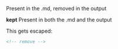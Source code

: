 <!-- insert
---
title: "My Page Title"
date: "2222-11-11"
---
end_insert -->

<!-- remove -->
Present in the .md, removed in the output
<!-- end_remove -->

**kept**
Present in both the .md and the output

<!-- insert
**inserted**
only in the output
end_insert -->

<!-- insert
some complicated html
<script id="asciicast-427156" src="https://asciinema.org/a/427156.js" async></script>
end_insert -->

This gets escaped:
```html
<!-- remove -->
```

